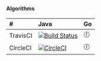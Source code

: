 #### Algorithms

&#35; | Java | Go |
:--- | :--- | :--- |
TravisCI | [![Build Status](https://travis-ci.com/msolimans/Algorithms.svg?branch=java)](https://travis-ci.com/msolimans/Algorithms) | :clock7: |
CircleCI | [![CircleCI](https://circleci.com/gh/msolimans/Algorithms.svg?style=svg)](https://circleci.com/gh/msolimans/Algorithms) | :clock7: |